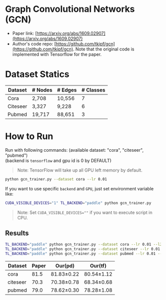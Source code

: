 # Graph Convolutional Networks (GCN)

- Paper link: [https://arxiv.org/abs/1609.02907](https://arxiv.org/abs/1609.02907)
- Author's code repo: [https://github.com/tkipf/gcn](https://github.com/tkipf/gcn). Note that the original code is 
implemented with Tensorflow for the paper. 

# Dataset Statics
| Dataset  | # Nodes | # Edges | # Classes |
| -------- | ------- | ------- | --------- |
| Cora     | 2,708   | 10,556  | 7         |
| Citeseer | 3,327   | 9,228   | 6         |
| Pubmed   | 19,717  | 88,651  | 3         |

# How to Run
Run with following commands:
(available dataset: "cora", "citeseer", "pubmed")  
(backend is  `tensorflow` and gpu id is 0 by DEFAULT)  
> Note: TensorFlow will take up all GPU left memory by default.

```bash
python gcn_trainer.py --dataset cora --lr 0.01
```
If you want to use specific `backend` and `GPU`, just set environment variable like:
```bash
CUDA_VISIBLE_DEVICES="1" TL_BACKEND="paddle" python gcn_trainer.py
```
> Note: Set `CUDA_VISIBLE_DEVICES=""` if you want to execute script in CPU.


Results
-------
```bash
TL_BACKEND="paddle" python gcn_trainer.py --dataset cora --lr 0.01 --l2_coef 0.005 --drop_rate 0.9
TL_BACKEND="paddle" python gcn_trainer.py --dataset citeseer --lr 0.01 --l2_coef 0.01 --drop_rate 0.7
TL_BACKEND="paddle" python gcn_trainer.py --dataset pubmed --lr 0.01 --l2_coef 0.005 --drop_rate 0.6
```
| Dataset  | Paper | Our(pd)    | Our(tf) |
|----------|-------|-------------|---------|
| cora     | 81.5  | 81.83±0.22 |80.54±1.12|
| citeseer | 70.3  | 70.38±0.78 |68.34±0.68|
| pubmed | 79.0  | 78.62±0.30 |78.28±1.08|

